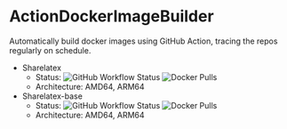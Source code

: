 # ActionDockerImageBuilder
Automatically build docker images using GitHub Action, tracing the repos regularly on schedule.
- Sharelatex 
  - Status:
  ![GitHub Workflow Status](https://img.shields.io/github/workflow/status/LiuLiujie/ActionDockerImageBuilder/Overleaf%20Image%20Auto%20Builder)
  ![Docker Pulls](https://img.shields.io/docker/pulls/liuyujie99/sharelatex-base)
  - Architecture: AMD64, ARM64
- Sharelatex-base 
  - Status:
  ![GitHub Workflow Status](https://img.shields.io/github/workflow/status/LiuLiujie/ActionDockerImageBuilder/Overleaf%20Image%20Auto%20Builder)
  ![Docker Pulls](https://img.shields.io/docker/pulls/liuyujie99/sharelatex)
  - Architecture: AMD64, ARM64
